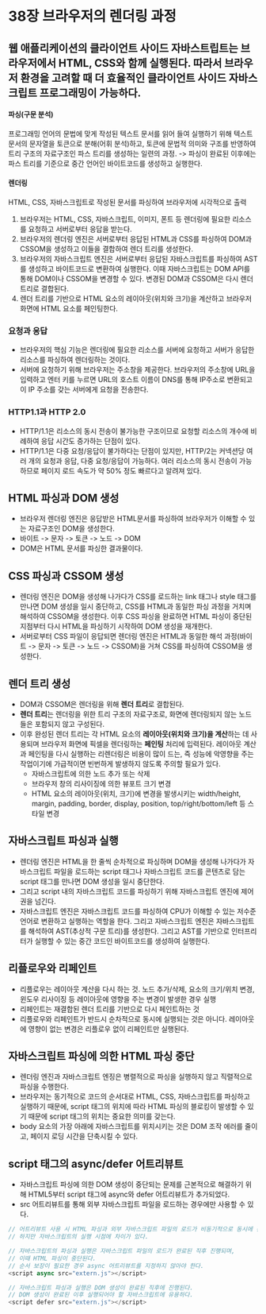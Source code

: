 # 38장 브라우저의 렌더링 과정

## 웹 애플리케이션의 클라이언트 사이드 자바스트립트는 브라우저에서 HTML, CSS와 함께 실행된다. 따라서 브라우저 환경을 고려할 때 더 효율적인 클라이언트 사이드 자바스크립트 프로그래밍이 가능하다.

#### 파싱(구문 분석)

프로그래밍 언어의 문법에 맞게 작성된 텍스트 문서를 읽어 들여 실행하기 위해 텍스트 문서의 문자열을 토큰으로 분해(어휘 분석)하고, 토큰에 문법적 의미와 구조를 반영하여 트리 구조의 자료구조인 파스 트리를 생성하는 일련의 과정.
-> 파싱이 완료된 이후에는 파스 트리를 기준으로 중간 언어인 바이트코드를 생성하고 실행한다.

#### 렌더링

HTML, CSS, 자바스크립트로 작성된 문서를 파싱하여 브라우저에 시각적으로 출력

1. 브라우저는 HTML, CSS, 자바스크립트, 이미지, 폰트 등 렌더링에 필요한 리소스를 요청하고 서버로부터 응답을 받는다.
2. 브라우저의 렌더링 엔진은 서버로부터 응답된 HTML과 CSS를 파싱하여 DOM과 CSSOM을 생성하고 이들을 결합하여 렌더 트리를 생성한다.
3. 브라우저의 자바스크립트 엔진은 서버로부터 응답된 자바스크립트를 파싱하여 AST를 생성하고 바이트코드로 변환하여 실행한다. 이때 자바스크립트는 DOM API를 통해 DOM이나 CSSOM을 변경할 수 있다. 변경된 DOM과 CSSOM은 다시 렌더 트리로 결합된다.
4. 렌더 트리를 기반으로 HTML 요소의 레이아웃(위치와 크기)을 계산하고 브라우저 화면에 HTML 요소를 페인팅한다.

### 요청과 응답

- 브라우저의 핵심 기능은 렌더링에 필요한 리소스를 서버에 요청하고 서버가 응답한 리소스를 파싱하여 렌더링하는 것이다.
- 서버에 요청하기 위해 브라우저는 주소창을 제공한다. 브라우저의 주소창에 URL을 입력하고 엔터 키를 누르면 URL의 호스트 이름이 DNS를 통해 IP주소로 변환되고 이 IP 주소를 갖는 서버에게 요청을 전송한다.

### HTTP1.1과 HTTP 2.0

- HTTP/1.1은 리소스의 동시 전송이 불가능한 구조이므로 요청할 리소스의 개수에 비례하여 응답 시간도 증가하는 단점이 있다.
- HTTP/1.1은 다중 요청/응답이 불가하다는 단점이 있지만, HTTP/2는 커넥션당 여러 개의 요청과 응답, 다중 요청/응답이 가능하다. 여러 리소스의 동시 전송이 가능하므로 페이지 로드 속도가 약 50% 정도 빠르다고 알려져 있다.

## HTML 파싱과 DOM 생성

- 브라우저 렌더링 엔진은 응답받은 HTML문서를 파싱하여 브라우저가 이해할 수 있는 자료구조인 DOM을 생성한다.
- 바이트 -> 문자 -> 토큰 -> 노드 -> DOM
- DOM은 HTML 문서를 파싱한 결과물이다.

## CSS 파싱과 CSSOM 생성

- 렌더링 엔진은 DOM을 생성해 나가다가 CSS를 로드하는 link 태그나 style 태그를 만나면 DOM 생성을 일시 중단하고, CSS를 HTML과 동일한 파싱 과정을 거치며 해석하여 CSSOM을 생성한다. 이후 CSS 파싱을 완료하면 HTML 파싱이 중단된 지점부터 다시 HTML을 파싱하기 시작하여 DOM 생성을 재개한다.
- 서버로부터 CSS 파일이 응답되면 렌더링 엔진은 HTML과 동일한 해석 과정(바이트 -> 문자 -> 토큰 -> 노드 -> CSSOM)을 거쳐 CSS를 파싱하여 CSSOM을 생성한다.

## 렌더 트리 생성

- DOM과 CSSOM은 렌더링을 위해 **렌더 트리**로 결합된다.
- **렌더 트리**는 렌더링을 위한 트리 구조의 자료구조로, 화면에 렌더링되지 않는 노드들은 포함되지 않고 구성된다.
- 이후 완성된 렌더 트리는 각 HTML 요소의 **레이아웃(위치와 크기)을 계산**하는 데 사용되며 브라우저 화면에 픽셀을 렌더링하는 **페인팅** 처리에 입력된다. 레이아웃 계산과 페인팅을 다시 실행하는 리렌더링은 비용이 많이 드는, 즉 성능에 악영향을 주는 작업이기에 가급적이면 빈번하게 발생하지 않도록 주의할 필요가 있다.
  - 자바스크립트에 의한 노드 추가 또는 삭제
  - 브라우저 창의 리사이징에 의한 뷰포트 크기 변경
  - HTML 요소의 레이아웃(위치, 크기)에 변경을 발생시키는 width/height, margin, padding, border, display, position, top/right/bottom/left 등 스타일 변경

## 자바스크립트 파싱과 실행

- 렌더링 엔진은 HTML을 한 줄씩 순차적으로 파싱하며 DOM을 생성해 나가다가 자바스크립트 파일을 로드하는 script 태그나 자바스크립트 코드를 콘텐츠로 담는 script 태그를 만나면 DOM 생성을 일시 중단한다.
- 그리고 script 내의 자바스크립트 코드를 파싱하기 위해 자바스크립트 엔진에 제어권을 넘긴다.
- 자바스크립트 엔진은 자바스크립트 코드를 파싱하여 CPU가 이해할 수 있는 저수준 언어로 변환하고 실행하는 역할을 한다. 그리고 자바스크립트 엔진은 자바스크립트를 해석하여 AST(추상적 구문 트리)를 생성한다. 그리고 AST를 기반으로 인터프리터가 실행할 수 있는 중간 코드인 바이트코드를 생성하여 실행한다.

## 리플로우와 리페인트

- 리플로우는 레이아웃 계산을 다시 하는 것. 노드 추가/삭제, 요소의 크기/위치 변경, 윈도우 리사이징 등 레이아웃에 영향을 주는 변경이 발생한 경우 실행
- 리페인트는 재결합된 렌더 트리를 기반으로 다시 페인트하는 것
- 리플로우와 리페인트가 반드시 순차적으로 동시에 실행되는 것은 아니다. 레이아웃에 영향이 없는 변경은 리플로우 없이 리페인트만 실행된다.

## 자바스크립트 파싱에 의한 HTML 파싱 중단

- 렌더링 엔진과 자바스크립트 엔징은 병렬적으로 파싱을 실행하지 않고 직렬적으로 파싱을 수행한다.
- 브라우저는 동기적으로 코드의 순서대로 HTML, CSS, 자바스크립트를 파싱하고 실행하기 때문에, script 태그의 위치에 따라 HTML 파싱의 블로킹이 발생할 수 있기 때문에 script 태그의 위치는 중요한 의미를 갖는다.
- body 요소의 가장 아래에 자바스크립트를 위치시키는 것은 DOM 조작 에러를 줄이고, 페이지 로딩 시간을 단축시킬 수 있다.

## script 태그의 async/defer 어트리뷰트

- 자바스크립트 파싱에 의한 DOM 생성이 중단되는 문제를 근본적으로 해결하기 위해 HTML5부터 script 태그에 async와 defer 어트리뷰트가 추가되었다.
- src 어트리뷰트를 통해 외부 자바스크립트 파일을 로드하는 경우에만 사용할 수 있다.

```javascript
// 어트리뷰트 사용 시 HTML 파싱과 외부 자바스크립트 파일의 로드가 비동기적으로 동시에 진행된다.
// 하지만 자바스크립트의 실행 시점에 차이가 있다.

// 자바스크립트의 파싱과 실행은 자바스크립트 파일의 로드가 완료된 직후 진행되며,
// 이때 HTML 파싱이 중단된다.
// 순서 보장이 필요한 경우 async 어트리뷰트를 지정하지 않아야 한다.
<script async src="extern.js"></script>

// 자바스크립트 파싱과 실행은 DOM 생성이 완료된 직후에 진행된다.
// DOM 생성이 완료된 이후 실행되어야 할 자바스크립트에 유용하다.
<script defer src="extern.js"></script>
```
